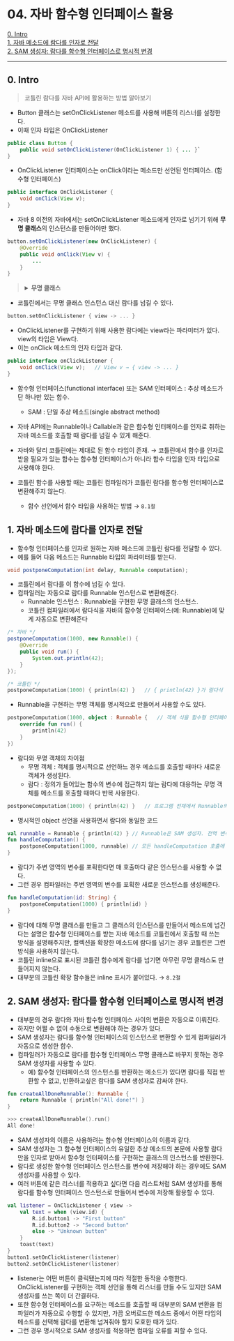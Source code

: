 # 04. 자바 함수형 인터페이스 활용

[0. Intro](#0-Intro)  
[1. 자바 메소드에 람다를 인자로 전달](#1-자바-메소드에-람다를-인자로-전달)  
[2. SAM 생성자: 람다를 함수형 인터페이스로 명시적 변경](#2-SAM-생성자-람다를-함수형-인터페이스로-명시적-변경)  

---

## 0. Intro

> 코틀린 람다를 자바 API에 활용하는 방법 알아보기

* Button 클래스는 setOnClickListener 메소드를 사용해 버튼의 리스너를 설정한다.
* 이때 인자 타입은 OnClickListener

```java
public class Button {
    public void setOnClickListener(OnClickListener 1) { ... }`
}
```
* OnClickListener 인터페이스는 onClick이라는 메소드만 선언된 인터페이스. (함수형 인터페이스)
```java
public interface OnClickListener {
    void onClick(View v);
}
```
* 자바 8 이전의 자바에서는 setOnClickListener 메소드에게 인자로 넘기기 위해 **무명 클래스**의 인스턴스를 만들어야만 했다.
```java
button.setOnClickListener(new OnClickListener) {
    @Override
    public void onClick(View v) {
        ...
    }
}
```

> <details><summary style="font-weight: bold">무명 클래스</summary>
>
> * 이름이 없는 클래스. 클래스 선언과 동시에 인스턴스를 생성하여 일회성으로 사용되는 클래스로, 주로 기존 클래스를 상속하거나 인터페이스를 구현할 때 사용된다.
> * 무명 클래스를 사용하면 별도의 클래스를 정의하지 않고도 필요한 기능을 즉석에서 구현할 수 있어 코드가 더욱 간결해진다.
> </details>

* 코틀린에서는 무명 클래스 인스턴스 대신 람다를 넘길 수 있다.
```kotlin
button.setOnClickListener { view -> ... }
```
* OnClickListener를 구현하기 위해 사용한 람다에는 view라는 파라미터가 있다. view의 타입은 View다.
* 이는 onClick 메소드의 인자 타입과 같다.
```java
public interface onClickListener {
    void onClick(View v);   // View v → { view -> ... }
}
```
* 함수형 인터페이스(functional interface) 또는 SAM 인터페이스 : 추상 메소드가 단 하나만 있는 함수.
  * SAM : 단일 추상 메소드(single abstract method)
* 자바 API에는 Runnable이나 Callable과 같은 함수형 인터페이스를 인자로 취하는 자바 메소드를 호출할 때 람다를 넘길 수 있게 해준다.

* 자바와 달리 코틀린에는 제대로 된 함수 타입이 존재. → 코틀린에서 함수를 인자로 받을 필요가 있는 함수는 함수형 인터페이스가 아니라 함수 타입을 인자 타입으로 사용해야 한다. 
* 코틀린 함수를 사용할 때는 코틀린 컴파일러가 코틀린 람다를 함수형 인터페이스로 변환해주지 않는다.
  * 함수 선언에서 함수 타입을 사용하는 방법 → `8.1절`


## 1. 자바 메소드에 람다를 인자로 전달

* 함수형 인터페이스를 인자로 원하는 자바 메소드에 코틀린 람다를 전달할 수 있다.
* 예를 들어 다음 메소드는 Runnable 타입의 파라미터를 받는다.
```java
void postponeComputation(int delay, Runnable computation);
```
* 코틀린에서 람다를 이 함수에 넘길 수 있다.
* 컴파일러는 자동으로 람다를 Runnable 인스턴스로 변환해준다.
  * Runnable 인스턴스 : Runnable을 구현한 무명 클래스의 인스턴스.
  * 코틀린 컴파일러에서 람다식을 자바의 함수형 인터페이스(예: Runnable)에 맞게 자동으로 변환해준다
```java
/* 자바 */
postponeComputation(1000, new Runnable() {
    @Override
    public void run() {
        System.out.println(42);
    }
});
```
```kotlin
/* 코틀린 */
postponeComputation(1000) { println(42) }   // { println(42) }가 람다식
```
* Runnable을 구현하는 무명 객체를 명시적으로 만들어서 사용할 수도 있다.
```kotlin
postponeComputation(1000, object : Runnable {   // 객체 식을 함수형 인터페이스 구현으로 넘긴다.
    override fun run() {
        println(42)
    }
})
```

* 람다와 무명 객체의 차이점
  * 무명 객체 : 객체를 명시적으로 선언하느 경우 메소드를 호출할 때마다 새로운 객체가 생성된다.
  * 람다 : 정의가 들어있는 함수의 변수에 접근하지 않는 람다에 대응하는 무명 객체를 메소드를 호출할 때마다 반복 사용한다.
```kotlin
postponeComputation(1000) { println(42) }   // 프로그램 전체에서 Runnable의 인스턴스는 단 하나만 만들어진다.
```
* 명시적인 object 선언을 사용하면서 람다와 동일한 코드
```kotlin
val runnable = Runnable { println(42) } // Runnable은 SAM 생성자. 전역 변수로 컴파일되므로 프로그램 안에 단 하나의 인스턴스만 존재한다.
fun handleComputation() {
    postponeComputation(1000, runnable) // 모든 handleComputation 호출에 같은 객체를 사용한다.
}
```
* 람다가 주변 영역의 변수를 포획한다면 매 호출마다 같은 인스턴스를 사용할 수 없다.
* 그런 경우 컴파일러는 주변 영역의 변수를 포획한 새로운 인스턴스를 생성해준다.
```kotlin
fun handleComputation(id: String) {
    postponeComputation(1000) { println(id) }
}
```
* 람다에 대해 무명 클래스를 만들고 그 클래스의 인스턴스를 만들어서 메소드에 넘긴다는 설명은 함수형 인터페이스를 받는 자바 메소드를 코틀린에서 호출할 때 쓰는 방식을 설명해주지만, 컬렉션을 확장한 메소드에 람다를 넘기는 경우 코틀린은 그런 방식을 사용하지 않는다.
* 코틀린 inline으로 표시된 코틀린 함수에게 람다를 넘기면 아무런 무명 클래스도 만들어지지 않는다.
* 대부분의 코틀린 확장 함수들은 inline 표시가 붙어있다. → `8.2절`

## 2. SAM 생성자: 람다를 함수형 인터페이스로 명시적 변경

* 대부분의 경우 람다와 자바 함수형 인터페이스 사이의 변환은 자동으로 이뤄진다.
* 하지만 어쩔 수 없이 수동으로 변환해야 하는 경우가 있다.
* SAM 생성자는 람다를 함수형 인터페이스의 인스턴스로 변환할 수 있게 컴파일러가 자동으로 생성한 함수.
* 컴파일러가 자동으로 람다를 함수형 인터페이스 무명 클래스로 바꾸지 못하는 경우 SAM 생성자를 사용할 수 있다.
  * 예) 함수형 인터페이스의 인스턴스를 반환하는 메소드가 있다면 람다를 직접 반환할 수 없고, 반환하고싶은 람다를 SAM 생성자로 감싸야 한다.
```kotlin
fun createAllDoneRunnable(): Runnable {
    return Runnable { println("All done!") }
}
```
```kotlin
>>> createAllDoneRunnable().run()
All done!
```
* SAM 생성자의 이름은 사용하려는 함수형 인터페이스의 이름과 같다.
* SAM 생성자는 그 함수형 인터페이스의 유일한 추상 메소드의 본문에 사용할 람다만을 인자로 받아서 함수형 인터페이스를 구현하는 클래스의 인스턴스를 반환한다.
* 람다로 생성한 함수형 인터페이스 인스턴스를 변수에 저장해야 하는 경우에도 SAM 생성자를 사용할 수 있다.
* 여러 버튼에 같은 리스너를 적용하고 싶다면 다음 리스트처럼 SAM 생성자를 통해 람다를 함수형 인터페이스 인스턴스로 만들어서 변수에 저장해 활용할 수 있다.
```kotlin
val listener = OnClickListener { view ->
    val text = when (view.id) {
        R.id.button1 -> "First button"
        R.id.button2 -> "Second button"
        else -> "Unknown button"
    }
    toast(text)
}
button1.setOnClickListener(listener)
button2.setOnClickListener(listener)
```
* listener는 어떤 버튼이 클릭됐는지에 따라 적절한 동작을 수행한다. OnClickListener를 구현하는 객체 선언을 통해 리스너를 만들 수도 있지만 SAM 생성자를 쓰는 쪽이 더 간결하다.
* 또한 함수형 인터페이스를 요구하는 메소드를 호출할 때 대부분의 SAM 변환을 컴파일러가 자동으로 수행할 수 있지만, 가끔 오버로드한 메소드 중에서 어떤 타입의 메소드를 선택해 람다를 변환해 넘겨줘야 할지 모호한 때가 있다.
* 그런 경우 명시적으로 SAM 생성자를 적용하면 컴파일 오류를 피할 수 있다.


